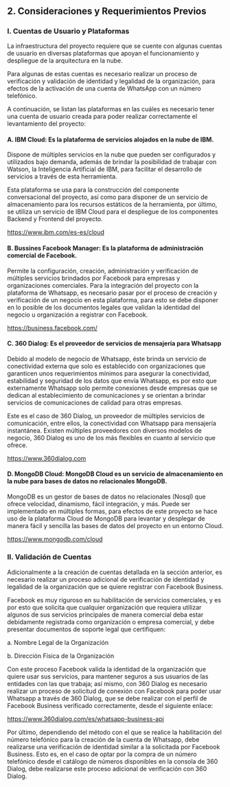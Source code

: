 ## 2. Consideraciones y Requerimientos Previos

<h5 id="cuentasUsuario"></h5>

### I. Cuentas de Usuario y Plataformas

<p>La infraestructura del proyecto requiere que se cuente con algunas cuentas de usuario en diversas plataformas que apoyan el funcionamiento y despliegue de la arquitectura en la nube.</p>

<p>Para algunas de estas cuentas es necesario realizar un proceso de verificación y
validación de identidad y legalidad de la organización, para efectos de la activación de
una cuenta de WhatsApp con un número telefónico.</p>

<p>A continuación, se listan las plataformas en las cuáles es necesario tener una cuenta
de usuario creada para poder realizar correctamente el levantamiento del proyecto:</p>

#### A. IBM Cloud: Es la plataforma de servicios alojados en la nube de IBM.

<p>Dispone de múltiples servicios en la nube que pueden ser configurados y utilizados
bajo demanda, además de brindar la posibilidad de trabajar con Watson, la Inteligencia
Artificial de IBM, para facilitar el desarrollo de servicios a través de esta herramienta.</p>

<p>Esta plataforma se usa para la construcción del componente conversacional del proyecto, así como para disponer de un servicio de almacenamiento para los recursos estáticos de la herramienta, por último, se utiliza un servicio de IBM Cloud para el despliegue de los componentes Backend y Frontend del proyecto.</p> 

<a href="https://www.ibm.com/es-es/cloud">https://www.ibm.com/es-es/cloud</a>

#### B. Bussines Facebook Manager: Es la plataforma de administración comercial de Facebook.

<p>Permite la configuración, creación, administración y verificación de múltiples servicios brindados por Facebook para empresas y organizaciones comerciales. Para la
integración del proyecto con la plataforma de Whatsapp, es necesario pasar por el proceso de creación y verificación de un negocio en esta plataforma, para esto se debe disponer en lo posible de los documentos legales que validan la identidad del negocio u organización a registrar con Facebook.</p>

<a href="https://business.facebook.com/">https://business.facebook.com/</a>

#### C. 360 Dialog: Es el proveedor de servicios de mensajería para Whatsapp

<p>Debido al modelo de negocio de Whatsapp, éste brinda un servicio de conectividad externa que solo es establecido con organizaciones que garanticen unos
requerimientos mínimos para asegurar la conectividad, estabilidad y seguridad de los
datos que envía Whatsapp, es por esto que externamente Whatsapp solo permite
conexiones desde empresas que se dedican al establecimiento de comunicaciones y
se orientan a brindar servicios de comunicaciones de calidad para otras empresas.</p>

<p>Este es el caso de 360 Dialog, un proveedor de múltiples servicios de comunicación, entre ellos, la conectividad con Whatsapp para mensajería instantánea. Existen múltiples proveedores con diversos modelos de negocio, 360 Dialog es uno de los más flexibles en
cuanto al servicio que ofrece.</p>

<a href="https://www.360dialog.com">https://www.360dialog.com</a>

#### D. MongoDB Cloud: MongoDB Cloud es un servicio de almacenamiento en la nube para bases de datos no relacionales MongoDB.

<p>MongoDB es un gestor de bases de datos no relacionales (Nosql) que ofrece velocidad, dinamismo, fácil integración, y más. Puede ser implementado en múltiples formas, para efectos de este proyecto se hace uso de la plataforma Cloud de MongoDB para levantar y desplegar de manera fácil y sencilla las bases de datos del proyecto en un entorno Cloud.</p>

<a href="https://www.mongodb.com/cloud">https://www.mongodb.com/cloud</a>

<h5 id="validacionCuentas"></h5>

### II. Validación de Cuentas</h5>
<p>Adicionalmente a la creación de cuentas detallada en la sección anterior, es necesario realizar un proceso adicional de verificación de identidad y legalidad de la organización que se quiere registrar con Facebook Business.</p>

<p>Facebook es muy riguroso en su habilitación de servicios comerciales, y es por esto que solicita que cualquier organización que requiera utilizar algunos de sus servicios principales de manera comercial deba estar debidamente registrada como organización o empresa comercial, y debe presentar documentos de soporte legal que certifiquen:</p>

<p>a. Nombre Legal de la Organización</p>

<p>b. Dirección Física de la Organización</p>

<p>Con este proceso Facebook valida la identidad de la organización que quiere usar sus
servicios, para mantener seguros a sus usuarios de las entidades con las que trabaja;
así mismo, con 360 Dialog es necesario realizar un proceso de solicitud de conexión con
Facebook para poder usar Whatsapp a través de 360 Dialog, que se debe realizar con el
perfil de Facebook Business verificado correctamente, desde el siguiente enlace:</p>


<a href="https://www.360dialog.com/es/whatsapp-business-api">https://www.360dialog.com/es/whatsapp-business-api</a>

<p>Por último, dependiendo del método con el que se realice la habilitación del número telefónico para la creación de la cuenta de Whatsapp, debe realizarse una verificación de identidad similar a la solicitada por Facebook Business. Esto es, en el caso de optar por la compra de un número telefónico desde el catálogo de números disponibles en la consola de 360 Dialog, debe realizarse este proceso adicional de verificación con 360 Dialog.</p>
